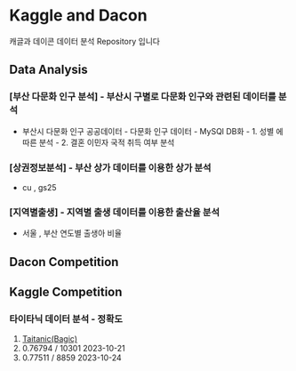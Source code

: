# Kaggle and Dacon
캐글과 데이콘 데이터 분석 Repository 입니다

## Data Analysis

### [부산 다문화 인구 분석] - 부산시 구별로 다문화 인구와 관련된 데이터를 분석
   - 부산시 다문화 인구 공공데이터
 	- 다문화 인구 데이터 - MySQl DB화
 	- 1. 성별 에 따른 분석
 	- 2. 결혼 이민자 국적 취득 여부 분석
 	
### [상권정보분석] - 부산 상가 데이터를 이용한 상가 분석
 - cu , gs25
### [지역별출생] - 지역별 출생 데이터를 이용한 출산율 분석 
 - 서울 , 부산 연도별 출생아 비율

## Dacon Competition

## Kaggle Competition

###   타이타닉 데이터 분석 - 정확도
1. [Taitanic(Bagic)](https://www.kaggle.com/code/absdefgg/titanic)
 1. 0.76794 / 10301 2023-10-21
 2. 0.77511 / 8859  2023-10-24